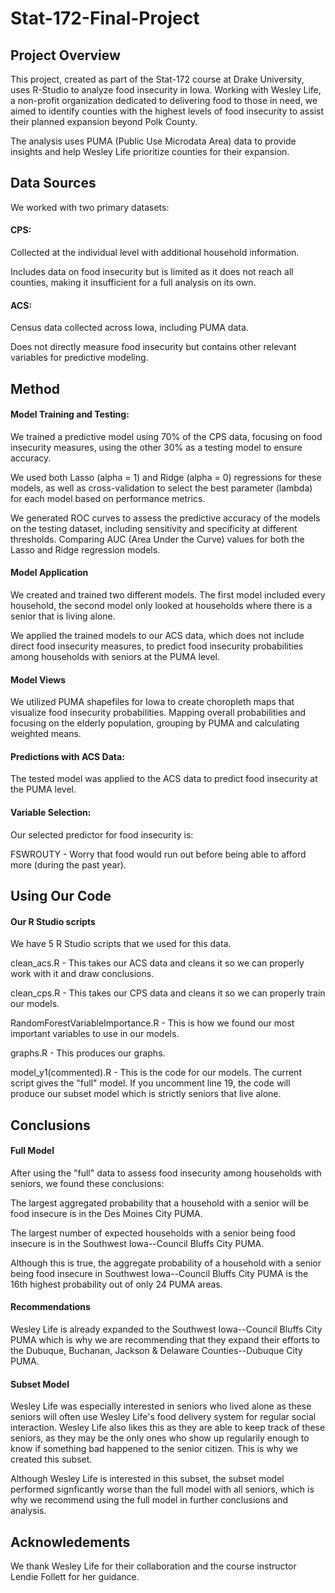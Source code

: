 # Stat-172-Final-Project

## Project Overview
This project, created as part of the Stat-172 course at Drake University, uses R-Studio to analyze food insecurity in Iowa. Working with Wesley Life, a non-profit organization dedicated to delivering food to those in need, we aimed to identify counties with the highest levels of food insecurity to assist their planned expansion beyond Polk County.

The analysis uses PUMA (Public Use Microdata Area) data to provide insights and help Wesley Life prioritize counties for their expansion.

## Data Sources
We worked with two primary datasets:

#### CPS:
Collected at the individual level with additional household information.

Includes data on food insecurity but is limited as it does not reach all counties, making it insufficient for a full analysis on its own.

#### ACS:
Census data collected across Iowa, including PUMA data.

Does not directly measure food insecurity but contains other relevant variables for predictive modeling.

## Method
#### Model Training and Testing:
We trained a predictive model using 70% of the CPS data, focusing on food insecurity measures, using the other 30% as a testing model to ensure accuracy.

We used both Lasso (alpha = 1) and Ridge (alpha = 0) regressions for these models, as well as cross-validation to select the best parameter (lambda) for each model based on performance metrics.

We generated ROC curves to assess the predictive accuracy of the models on the testing dataset, including sensitivity and specificity at different thresholds. Comparing AUC (Area Under the Curve) values for both the Lasso and Ridge regression models.

#### Model Application
We created and trained two different models. The first model included every household, the second model only looked at households where there is a senior that is living alone.

We applied the trained models to our ACS data, which does not include direct food insecurity measures, to predict food insecurity probabilities among households with seniors at the PUMA level.

#### Model Views
We utilized PUMA shapefiles for Iowa to create choropleth maps that visualize food insecurity probabilities. Mapping overall probabilities and focusing on the elderly population, grouping by PUMA and calculating weighted means.

#### Predictions with ACS Data:
The tested model was applied to the ACS data to predict food insecurity at the PUMA level.

#### Variable Selection:
Our selected predictor for food insecurity is:

FSWROUTY - Worry that food would run out before being able to afford more (during the past year).

## Using Our Code
#### Our R Studio scripts
We have 5 R Studio scripts that we used for this data. 

clean_acs.R - This takes our ACS data and cleans it so we can properly work with it and draw conclusions.

clean_cps.R - This takes our CPS data and cleans it so we can properly train our models.

RandomForestVariableImportance.R - This is how we found our most important variables to use in our models.

graphs.R - This produces our graphs.

model_y1(commented).R - This is the code for our models. The current script gives the "full" model. If you uncomment line 19, the code will produce our subset model which is strictly seniors that live alone.

## Conclusions
#### Full Model
After using the "full" data to assess food insecurity among households with seniors, we found these conclusions:

The largest aggregated probability that a household with a senior will be food insecure is in the Des Moines City PUMA.

The largest number of expected households with a senior being food insecure is in the Southwest Iowa--Council Bluffs City PUMA.

Although this is true, the aggregate probability of a household with a senior being food insecure in Southwest Iowa--Council Bluffs City PUMA is the 16th highest probability out of only 24 PUMA areas.

#### Recommendations
Wesley Life is already expanded to the Southwest Iowa--Council Bluffs City PUMA which is why we are recommending that they expand their efforts to the Dubuque, Buchanan, Jackson & Delaware Counties--Dubuque City PUMA.

#### Subset Model
Wesley Life was especially interested in seniors who lived alone as these seniors will often use Wesley Life's food delivery system for regular social interaction. Wesley Life also likes this as they are able to keep track of these seniors, as they may be the only ones who show up regularily enough to know if something bad happened to the senior citizen. This is why we created this subset.

Although Wesley Life is interested in this subset, the subset model performed signficantly worse than the full model with all seniors, which is why we recommend using the full model in further conclusions and analysis.

## Acknowledements
We thank Wesley Life for their collaboration and the course instructor Lendie Follett for her guidance.

